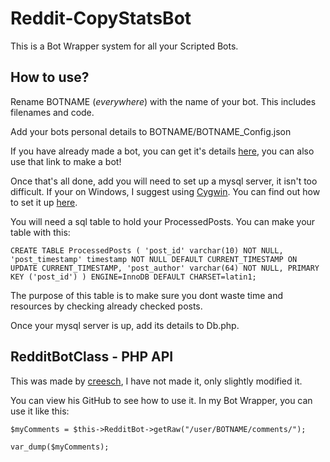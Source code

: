 # Reddit-CopyStatsBot

This is a Bot Wrapper system for all your Scripted Bots.

## How to use?

Rename BOTNAME (*everywhere*) with the name of your bot. This includes filenames and code.

Add your bots personal details to BOTNAME/BOTNAME_Config.json

If you have already made a bot, you can get it's details [here](https://www.reddit.com/prefs/apps/), you can also use that link to make a bot!

Once that's all done, add you will need to set up a mysql server, it isn't too difficult. If your on Windows, I suggest using [Cygwin](https://cygwin.com/install.html). You can find out how to set it up [here](https://www.rafaelhart.com/2014/08/setting-up-mysql-on-cygwin/).

You will need a sql table to hold your ProcessedPosts. You can make your table with this:

`CREATE TABLE ProcessedPosts (
  'post_id' varchar(10) NOT NULL,
  'post_timestamp' timestamp NOT NULL DEFAULT CURRENT_TIMESTAMP ON UPDATE CURRENT_TIMESTAMP,
  'post_author' varchar(64) NOT NULL,
  PRIMARY KEY ('post_id')
) ENGINE=InnoDB DEFAULT CHARSET=latin1;`


The purpose of this table is to make sure you dont waste time and resources by checking already checked posts.

Once your mysql server is up, add its details to Db.php.

##

## RedditBotClass - PHP API

This was made by [creesch](https://github.com/creesch/PHP-script-wrapper-for-reddit), I have not made it, only slightly modified it.

You can view his GitHub to see how to use it. In my Bot Wrapper, you can use it like this:

`$myComments = $this->RedditBot->getRaw("/user/BOTNAME/comments/");`

`var_dump($myComments);`
